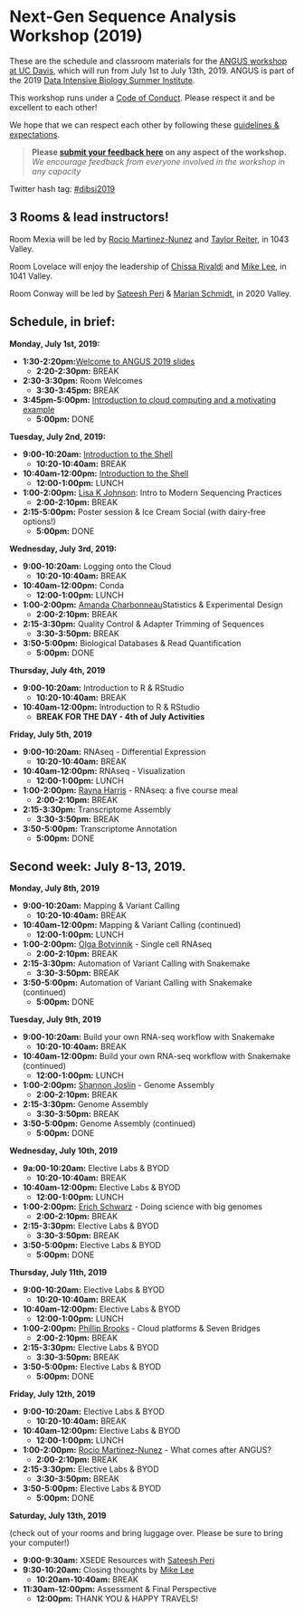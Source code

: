 # Next-Gen Sequence Analysis Workshop (2019)

These are the schedule and classroom materials for the [ANGUS workshop at UC Davis](http://ivory.idyll.org/dibsi/ANGUS.html), which will run from July 1st to July 13th, 2019. ANGUS is part of the 2019 [Data Intensive Biology Summer Institute](http://ivory.idyll.org/dibsi/).

This workshop runs under a [Code of Conduct](code-of-conduct.html). Please respect it and be excellent to each other!  

We hope that we can respect each other by following these [guidelines & expectations](guidelines-expectations.md).

> **Please [submit your feedback here](https://docs.google.com/forms/d/e/1FAIpQLSc1G8J6KQlkkrkVbH5U1H1EdkomFbCS3qzvwlwEyaQSTFHFsg/viewform) on any aspect of the workshop.** *We encourage feedback from everyone involved in the workshop in any capacity* 

Twitter hash tag: [#dibsi2019](https://twitter.com/search?f=tweets&q=%23dibsi2019&src=typd)

## 3 Rooms & lead instructors!

Room Mexía will be led by [Rocio Martinez-Nunez](https://twitter.com/rociotmartinez?lang=en) and [Taylor Reiter](https://twitter.com/ReiterTaylor?lang=en), in 1043 Valley.

Room Lovelace will enjoy the leadership of [Chissa Rivaldi](https://twitter.com/Powerofcheez?lang=en) and [Mike Lee](https://twitter.com/AstrobioMike?lang=en), in 1041 Valley.

Room Conway will be led by [Sateesh Peri](https://twitter.com/perisateesh?lang=en) & [Marian Schmidt](https://twitter.com/micro_marian?lang=en), in 2020 Valley.

## Schedule, in brief:

**Monday, July 1st, 2019:**  

* **1:30-2:20pm:**[Welcome to ANGUS 2019 slides](http://bit.ly/2019_ANGUS_Welcome)
	* **2:20-2:30pm:** BREAK
* **2:30-3:30pm:** Room Welcomes
	* **3:30-3:45pm:** BREAK
* **3:45pm-5:00pm:** [Introduction to cloud computing and a motivating example](cloud_computing_intro.md)
	* **5:00pm:** DONE

**Tuesday, July 2nd, 2019:**  

* **9:00-10:20am:** [Introduction to the Shell](shell_intro/index.html)
	* **10:20-10:40am:** BREAK
* **10:40am-12:00pm:** [Introduction to the Shell](shell_intro/index.html)
	* **12:00-1:00pm:** LUNCH
* **1:00-2:00pm:** [Lisa K Johnson](https://twitter.com/monsterbashseq?lang=en): Intro to Modern Sequencing Practices 
	* **2:00-2:10pm:** BREAK
* **2:15-5:00pm:** Poster session & Ice Cream Social (with dairy-free options!)
	* **5:00pm:** DONE


**Wednesday, July 3rd, 2019:**

* **9:00-10:20am:** Logging onto the Cloud
	* **10:20-10:40am:** BREAK
* **10:40am-12:00pm:** Conda
	* **12:00-1:00pm:** LUNCH
* **1:00-2:00pm:** [Amanda Charbonneau](https://twitter.com/procrastinomics?lang=en)Statistics & Experimental Design
	* **2:00-2:10pm:** BREAK
* **2:15-3:30pm:** Quality Control & Adapter Trimming of  Sequences
	* **3:30-3:50pm:** BREAK
* **3:50-5:00pm:** Biological Databases & Read Quantification 
	* **5:00pm:** DONE
	
**Thursday, July 4th, 2019**

* **9:00-10:20am:** Introduction to R & RStudio
	* **10:20-10:40am:** BREAK
* **10:40am-12:00pm:** Introduction to R & RStudio
	* **BREAK FOR THE DAY - 4th of July Activities**


**Friday, July 5th, 2019**

* **9:00-10:20am:** RNAseq - Differential Expression
	* **10:20-10:40am:** BREAK
* **10:40am-12:00pm:** RNAseq - Visualization
	* **12:00-1:00pm:** LUNCH
* **1:00-2:00pm:** [Rayna Harris](https://twitter.com/raynamharris?lang=en) - RNAseq: a five course meal
	* **2:00-2:10pm:** BREAK
* **2:15-3:30pm:** Transcriptome Assembly
	* **3:30-3:50pm:** BREAK
* **3:50-5:00pm:** Transcriptome Annotation
	* **5:00pm:** DONE



## Second week: July 8-13, 2019.

**Monday, July 8th, 2019**

* **9:00-10:20am:** Mapping & Variant Calling
	* **10:20-10:40am:** BREAK
* **10:40am-12:00pm:** Mapping & Variant Calling (continued)
	* **12:00-1:00pm:** LUNCH
* **1:00-2:00pm:** [Olga Botvinnik](https://twitter.com/olgabot?lang=en) - Single cell RNAseq
	* **2:00-2:10pm:** BREAK
* **2:15-3:30pm:** Automation of Variant Calling with Snakemake
	* **3:30-3:50pm:** BREAK
* **3:50-5:00pm:** Automation of Variant Calling with Snakemake (continued)
	* **5:00pm:** DONE


**Tuesday, July 9th, 2019**

* **9:00-10:20am:** Build your own RNA-seq workflow with Snakemake
	* **10:20-10:40am:** BREAK
* **10:40am-12:00pm:** Build your own RNA-seq workflow with Snakemake (continued)
	* **12:00-1:00pm:** LUNCH
* **1:00-2:00pm:** [Shannon Joslin](https://twitter.com/IntrprtngGnmcs?lang=en) - Genome Assembly
	* **2:00-2:10pm:** BREAK
* **2:15-3:30pm:** Genome Assembly
	* **3:30-3:50pm:** BREAK
* **3:50-5:00pm:** Genome Assembly (continued)
	* **5:00pm:** DONE



**Wednesday, July 10th, 2019**

* **9a:00-10:20am:** Elective Labs & BYOD
	* **10:20-10:40am:** BREAK
* **10:40am-12:00pm:** Elective Labs & BYOD
	* **12:00-1:00pm:** LUNCH
* **1:00-2:00pm:** [Erich Schwarz](https://twitter.com/ErichMSchwarz?lang=en) - Doing science with big genomes
	* **2:00-2:10pm:** BREAK
* **2:15-3:30pm:** Elective Labs & BYOD
	* **3:30-3:50pm:** BREAK
* **3:50-5:00pm:** Elective Labs & BYOD
	* **5:00pm:** DONE
	
	
	
**Thursday, July 11th, 2019**

* **9:00-10:20am:** Elective Labs & BYOD
	* **10:20-10:40am:** BREAK
* **10:40am-12:00pm:** Elective Labs & BYOD
	* **12:00-1:00pm:** LUNCH
* **1:00-2:00pm:** [Phillip Brooks](https://twitter.com/brooksph?lang=en) - Cloud platforms & Seven Bridges
	* **2:00-2:10pm:** BREAK
* **2:15-3:30pm:** Elective Labs & BYOD
	* **3:30-3:50pm:** BREAK
* **3:50-5:00pm:** Elective Labs & BYOD
	* **5:00pm:** DONE	
	
	
**Friday, July 12th, 2019**

* **9:00-10:20am:** Elective Labs & BYOD
	* **10:20-10:40am:** BREAK
* **10:40am-12:00pm:** Elective Labs & BYOD
	* **12:00-1:00pm:** LUNCH
* **1:00-2:00pm:** [Rocio Martinez-Nunez](https://twitter.com/rociotmartinez?lang=en) - What comes after ANGUS?
	* **2:00-2:10pm:** BREAK
* **2:15-3:30pm:** Elective Labs & BYOD
	* **3:30-3:50pm:** BREAK
* **3:50-5:00pm:** Elective Labs & BYOD
	* **5:00pm:** DONE	
	
	
**Saturday, July 13th, 2019**

(check out of your rooms and bring luggage over. Please be sure to bring your computer!)

* **9:00-9:30am:** XSEDE Resources with [Sateesh Peri](https://twitter.com/perisateesh?lang=en) 
* **9:30-10:20am:** Closing thoughts by [Mike Lee](https://twitter.com/AstrobioMike?lang=en) 
	* **10:20am-10:40am:** BREAK
* **11:30am-12:00pm:** Assessment & Final Perspective
	* **12:00pm:** THANK YOU & HAPPY TRAVELS! 
